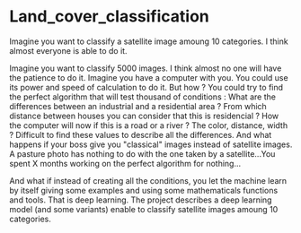 # Land_cover_classification

Imagine you want to classify a satellite image amoung 10 categories. I think almost everyone is able to do it.

Imagine you want to classify 5000 images. I think almost no one will have the patience to do it.
Imagine you have a computer with you. You could use its power and speed of calculation to do it. But how ?
You could try to find the perfect algorithm that will test thousand of conditions : What are the differences between an industrial and a residential area ? From which distance between houses you can consider that this is residencial ? How the computer will now if this is a road or a river ? The color, distance, width ? Difficult to find these values to describe all the differences.
And what happens if your boss give you "classical" images instead of satellite images. A pasture photo has nothing to do with the one taken by a satellite...You spent X months working on the perfect algorithm for nothing... 

And what if instead of creating all the conditions, you let the machine learn by itself giving some examples and using some mathematicals functions and tools. That is deep learning.
The project describes a deep learning model (and some variants) enable to classify satellite images amoung 10 categories.
